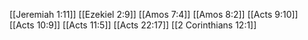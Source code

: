 [[Jeremiah 1:11]]
[[Ezekiel 2:9]]
[[Amos 7:4]]
[[Amos 8:2]]
[[Acts 9:10]]
[[Acts 10:9]]
[[Acts 11:5]]
[[Acts 22:17]]
[[2 Corinthians 12:1]]
